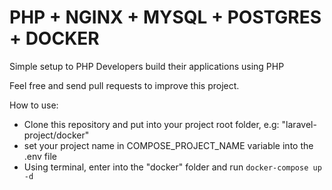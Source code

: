 # PHP + NGINX + MYSQL + POSTGRES + DOCKER

Simple setup to PHP Developers build their applications using PHP 

Feel free and send pull requests to improve this project.


How to use:
- Clone this repository and put into your project root folder, e.g: "laravel-project/docker"
- set your project name in COMPOSE_PROJECT_NAME variable into the .env file
- Using terminal, enter into the "docker" folder and run ```docker-compose up -d``` 
